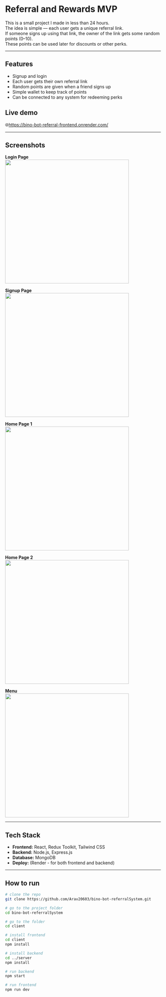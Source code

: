 # Referral and Rewards MVP

This is a small project I made in less than 24 hours.  
The idea is simple — each user gets a unique referral link.  
If someone signs up using that link, the owner of the link gets some random points (0–10).  
These points can be used later for discounts or other perks.

---

## Features

- Signup and login
- Each user gets their own referral link
- Random points are given when a friend signs up
- Simple wallet to keep track of points
- Can be connected to any system for redeeming perks

## Live demo
🌐https://bino-bot-referral-frontend.onrender.com/

---

## Screenshots

**Login Page**  
<img src="https://github.com/user-attachments/assets/e70b7e3e-dc6d-4fda-bbc1-ced0c6715621" width="400"/>

**Signup Page**  
<img src="https://github.com/user-attachments/assets/6475f280-043b-48e8-9273-497a62a4ead3" width="400"/>

**Home Page 1**  
<img src="https://github.com/user-attachments/assets/e017e9cb-62e5-4df5-b07a-71000b386a99" width="400"/>  

**Home Page 2**  
<img src="https://github.com/user-attachments/assets/d1a848fb-9a00-4b68-97e9-85ea7da898f9" width="400"/>  

**Menu**  
<img src="https://github.com/user-attachments/assets/97c4b4eb-454c-46e1-8b1a-c04147459763" width="400"/>


---

## Tech Stack

- **Frontend:** React, Redux Toolkit, Tailwind CSS
- **Backend:** Node.js, Express.js
- **Database:** MongoDB
- **Deploy:** (Render - for both frontend and backend)

---

## How to run

```bash
# clone the repo
git clone https://github.com/Arav20603/bino-bot-referralSystem.git

# go to the project folder
cd bino-bot-referralSystem

# go to the folder
cd client

# install frontend
cd client
npm install

# install backend
cd ../server
npm install

# run backend
npm start

# run frontend
npm run dev
